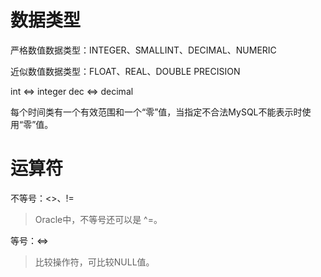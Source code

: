 # 数据类型

严格数值数据类型：INTEGER、SMALLINT、DECIMAL、NUMERIC

近似数值数据类型：FLOAT、REAL、DOUBLE PRECISION

int <=> integer dec <=> decimal

每个时间类有一个有效范围和一个“零”值，当指定不合法MySQL不能表示时使用“零”值。

# 运算符

不等号：<>、!=

> Oracle中，不等号还可以是 ^=。

等号：<=>

> 比较操作符，可比较NULL值。

